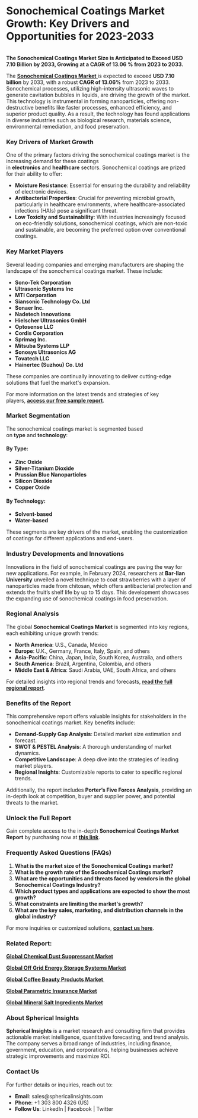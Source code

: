 <div class="wow_read_blog_hdr_img">
<div class="wow_read_blog_hdr_img_innr">
<h1>Sonochemical Coatings Market Growth: Key Drivers and Opportunities for 2023-2033</h1>
</div>
<div class="wow_main_float_head_img"><img src="https://www.vevioz.com/upload/photos/2025/01/ROnwUwuHI4RCp9gf93Ui_16_21c0fa8ba34ba3819cb214b9c614e622_image.jpg" alt="" /></div>
</div>
<div class="read-blog-container">
<div class="read-blog-desc">
<p class="mb-0"><strong>The Sonochemical Coatings Market Size is Anticipated to Exceed USD 7.10 Billion by 2033, Growing at a CAGR of 13.06 % from 2023 to 2033.</strong></p>
</div>
<div class="read-content">
<p>The&nbsp;<a href="https://www.sphericalinsights.com/reports/sonochemical-coatings-market" target="_blank" rel="noopener"><strong>Sonochemical Coatings Market</strong>&nbsp;</a>is expected to exceed&nbsp;<strong>USD 7.10 billion</strong>&nbsp;by 2033, with a robust&nbsp;<strong>CAGR of 13.06%</strong>&nbsp;from 2023 to 2033. Sonochemical processes, utilizing high-intensity ultrasonic waves to generate cavitation bubbles in liquids, are driving the growth of the market. This technology is instrumental in forming nanoparticles, offering non-destructive benefits like faster processes, enhanced efficiency, and superior product quality. As a result, the technology has found applications in diverse industries such as biological research, materials science, environmental remediation, and food preservation.</p>
<h3>Key Drivers of Market Growth</h3>
<p>One of the primary factors driving the sonochemical coatings market is the increasing demand for these coatings in&nbsp;<strong>electronics</strong>&nbsp;and&nbsp;<strong>healthcare</strong>&nbsp;sectors. Sonochemical coatings are prized for their ability to offer:</p>
<ul>
<li><strong>Moisture Resistance</strong>: Essential for ensuring the durability and reliability of electronic devices.</li>
<li><strong>Antibacterial Properties</strong>: Crucial for preventing microbial growth, particularly in healthcare environments, where healthcare-associated infections (HAIs) pose a significant threat.</li>
<li><strong>Low Toxicity and Sustainability</strong>: With industries increasingly focused on eco-friendly solutions, sonochemical coatings, which are non-toxic and sustainable, are becoming the preferred option over conventional coatings.</li>
</ul>
<h3>Key Market Players</h3>
<p>Several leading companies and emerging manufacturers are shaping the landscape of the sonochemical coatings market. These include:</p>
<ul>
<li><strong>Sono-Tek Corporation</strong></li>
<li><strong>Ultrasonic Systems Inc</strong></li>
<li><strong>MTI Corporation</strong></li>
<li><strong>Siansonic Technology Co. Ltd</strong></li>
<li><strong>Sonaer Inc.</strong></li>
<li><strong>Nadetech Innovations</strong></li>
<li><strong>Hielscher Ultrasonics GmbH</strong></li>
<li><strong>Optosense LLC</strong></li>
<li><strong>Cordis Corporation</strong></li>
<li><strong>Sprimag Inc.</strong></li>
<li><strong>Mitsuba Systems LLP</strong></li>
<li><strong>Sonosys Ultrasonics AG</strong></li>
<li><strong>Tovatech LLC</strong></li>
<li><strong>Hainertec (Suzhou) Co. Ltd</strong></li>
</ul>
<p>These companies are continually innovating to deliver cutting-edge solutions that fuel the market's expansion.</p>
<p>For more information on the latest trends and strategies of key players,&nbsp;<strong><a href="https://www.sphericalinsights.com/request-sample/6278" target="_new" rel="noopener">access our free sample report</a></strong>.</p>
<h3>Market Segmentation</h3>
<p>The sonochemical coatings market is segmented based on&nbsp;<strong>type</strong>&nbsp;and&nbsp;<strong>technology</strong>:</p>
<h4>By Type:</h4>
<ul>
<li><strong>Zinc Oxide</strong></li>
<li><strong>Silver-Titanium Dioxide</strong></li>
<li><strong>Prussian Blue Nanoparticles</strong></li>
<li><strong>Silicon Dioxide</strong></li>
<li><strong>Copper Oxide</strong></li>
</ul>
<h4>By Technology:</h4>
<ul>
<li><strong>Solvent-based</strong></li>
<li><strong>Water-based</strong></li>
</ul>
<p>These segments are key drivers of the market, enabling the customization of coatings for different applications and end-users.</p>
<h3>Industry Developments and Innovations</h3>
<p>Innovations in the field of sonochemical coatings are paving the way for new applications. For example, in February 2024, researchers at&nbsp;<strong>Bar-Ilan University</strong>&nbsp;unveiled a novel technique to coat strawberries with a layer of nanoparticles made from chitosan, which offers antibacterial protection and extends the fruit&rsquo;s shelf life by up to 15 days. This development showcases the expanding use of sonochemical coatings in food preservation.</p>
<h3>Regional Analysis</h3>
<p>The global&nbsp;<strong>Sonochemical Coatings Market</strong>&nbsp;is segmented into key regions, each exhibiting unique growth trends:</p>
<ul>
<li><strong>North America</strong>: U.S., Canada, Mexico</li>
<li><strong>Europe</strong>: U.K., Germany, France, Italy, Spain, and others</li>
<li><strong>Asia-Pacific</strong>: China, Japan, India, South Korea, Australia, and others</li>
<li><strong>South America</strong>: Brazil, Argentina, Colombia, and others</li>
<li><strong>Middle East &amp; Africa</strong>: Saudi Arabia, UAE, South Africa, and others</li>
</ul>
<p>For detailed insights into regional trends and forecasts,&nbsp;<strong><a href="https://www.sphericalinsights.com/reports/sonochemical-coatings-market" target="_new" rel="noopener">read the full regional report</a></strong>.</p>
<h3>Benefits of the Report</h3>
<p>This comprehensive report offers valuable insights for stakeholders in the sonochemical coatings market. Key benefits include:</p>
<ul>
<li><strong>Demand-Supply Gap Analysis</strong>: Detailed market size estimation and forecast.</li>
<li><strong>SWOT &amp; PESTEL Analysis</strong>: A thorough understanding of market dynamics.</li>
<li><strong>Competitive Landscape</strong>: A deep dive into the strategies of leading market players.</li>
<li><strong>Regional Insights</strong>: Customizable reports to cater to specific regional trends.</li>
</ul>
<p>Additionally, the report includes&nbsp;<strong>Porter&rsquo;s Five Forces Analysis</strong>, providing an in-depth look at competition, buyer and supplier power, and potential threats to the market.</p>
<h3>Unlock the Full Report</h3>
<p>Gain complete access to the in-depth&nbsp;<strong>Sonochemical Coatings Market Report</strong>&nbsp;by purchasing now at&nbsp;<strong><a href="https://www.sphericalinsights.com/checkout/6278" target="_new" rel="noopener">this link</a></strong>.</p>
<h3>Frequently Asked Questions (FAQs)</h3>
<ol>
<li><strong>What is the market size of the Sonochemical Coatings market?</strong></li>
<li><strong>What is the growth rate of the Sonochemical Coatings market?</strong></li>
<li><strong>What are the opportunities and threats faced by vendors in the global Sonochemical Coatings Industry?</strong></li>
<li><strong>Which product types and applications are expected to show the most growth?</strong></li>
<li><strong>What constraints are limiting the market's growth?</strong></li>
<li><strong>What are the key sales, marketing, and distribution channels in the global industry?</strong></li>
</ol>
<p>For more inquiries or customized solutions,&nbsp;<strong><a href="https://www.sphericalinsights.com/inquiry-before-buying/6278" target="_new" rel="noopener">contact us here</a></strong>.</p>
<h3>Related Report:</h3>
<p><strong><a href="https://www.globenewswire.com/news-release/2024/09/10/2943365/0/en/Global-Chemical-Dust-Suppressant-Market-Size-To-Worth-USD-12-56-Billion-By-2033-CAGR-Of-5-43.html" target="_blank" rel="noopener">Global Chemical Dust Suppressant Market</a></strong></p>
<p><strong><a href="https://www.globenewswire.com/news-release/2024/09/09/2943109/0/en/Global-Off-Grid-Energy-Storage-Systems-Market-Size-To-Worth-USD-57-1-Billion-by-2033-CAGR-of-16-45.html" target="_blank" rel="noopener">Global Off Grid Energy Storage Systems Market</a></strong></p>
<p><strong><a href="https://www.globenewswire.com/news-release/2024/09/09/2942621/0/en/Global-Coffee-Beauty-Products-Market-Size-To-Worth-USD-969-3-Million-By-2033-CAGR-Of-5-69.html" target="_blank" rel="noopener">Global Coffee Beauty Products Market&nbsp;</a></strong></p>
<p><strong><a href="https://www.sphericalinsights.jp/reports/parametric-insurance-market" target="_blank" rel="noopener">Global Parametric Insurance Market</a></strong></p>
<p><strong><a href="https://www.sphericalinsights.jp/reports/mineral-salt-ingredients-market" target="_blank" rel="noopener">Global Mineral Salt Ingredients Market</a></strong></p>
<h3>About Spherical Insights</h3>
<p><strong>Spherical Insights</strong>&nbsp;is a market research and consulting firm that provides actionable market intelligence, quantitative forecasting, and trend analysis. The company serves a broad range of industries, including finance, government, education, and corporations, helping businesses achieve strategic improvements and maximize ROI.</p>
<h3>Contact Us</h3>
<p>For further details or inquiries, reach out to:</p>
<ul>
<li><strong>Email</strong>:&nbsp;<a rel="noopener">sales@sphericalinsights.com</a></li>
<li><strong>Phone</strong>: +1 303 800 4326 (US)</li>
<li><strong>Follow Us</strong>: LinkedIn | Facebook | Twitter</li>
</ul>
</div>
</div>
